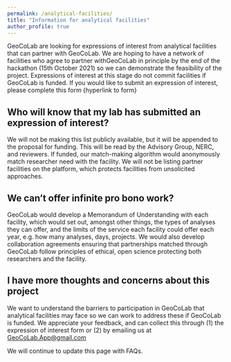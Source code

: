 ```yaml
---
permalink: /analytical-facilities/
title: "Information for analytical facilities"
author_profile: true
---
```


GeoCoLab are looking for expressions of interest from analytical facilities that can partner with GeoCoLab. We are hoping to have a network of facilities who agree to partner withGeoCoLab in principle by the end of the hackathon (15th October 2021) so we can demonstrate the feasibility of the project. Expressions of interest at this stage do not commit facilities if GeoCoLab is funded. If you would like to submit an expression of interest, please complete this form {hyperlink to form}

## Who will know that my lab has submitted an expression of interest?

We will not be making this list publicly available, but it will be appended to the proposal for funding. This will be read by the Advisory Group, NERC, and reviewers.  If funded, our match-making algorithm would anonymously match researcher need with the facility. We will not be listing partner facilities on the platform, which protects facilities from unsolicited approaches.

## We can’t offer infinite pro bono work?

GeoCoLab would develop a Memorandum of Understanding with each facility, which would set out, amongst other things, the types of analyses they can offer, and the  limits of the service each facility could offer each year, e.g. how many analyses, days, projects. We would also develop collaboration agreements ensuring that partnerships matched through GeoCoLab follow principles of ethical, open science protecting both researchers and the facility.

## I have more thoughts and concerns about this project

We want to understand the barriers to participation in GeoCoLab that analytical facilities may face so we can work to address these if GeoCoLab is funded. We appreciate your feedback, and can collect this through (1) the expression of interest form or (2) by emailing us at GeoCoLab.App@gmail.com

We will continue to update this page with FAQs.
